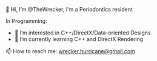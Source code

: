 👋 Hi, I’m @TheWrecker, i'm a Periodontics resident

In Programming:
- 👀 I’m interested in C++/DirectX/Data-oriented Designs
- 🌱 I’m currently learning C++ and DirectX Rendering


📫 How to reach me: wrecker.hurricane@gmail.com

<!---
TheWrecker/TheWrecker is a ✨ special ✨ repository because its `README.md` (this file) appears on your GitHub profile.
You can click the Preview link to take a look at your changes.
--->
